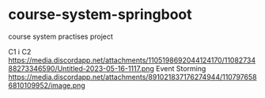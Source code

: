 # course-system-springboot
course system practises project

C1 i C2 https://media.discordapp.net/attachments/1105198692044124170/1108273488273346590/Untitled-2023-05-16-1117.png
Event Storming https://media.discordapp.net/attachments/891021837176274944/1107976586810109952/image.png
